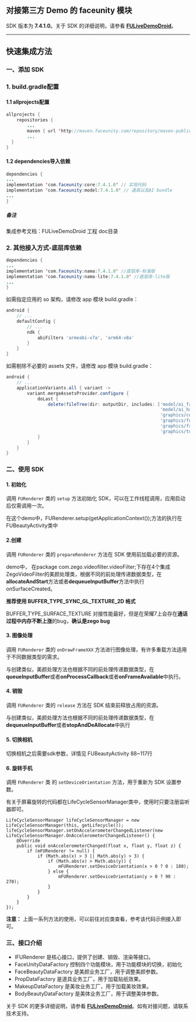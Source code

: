 ## 对接第三方 Demo 的 faceunity 模块

SDK 版本为 **7.4.1.0**。关于 SDK 的详细说明，请参看 **[FULiveDemoDroid](https://github.com/Faceunity/FULiveDemoDroid/tree/master/doc)**。

--------

## 快速集成方法

### 一、添加 SDK

### 1. build.gradle配置

#### 1.1 allprojects配置
```java
allprojects {
    repositories {
        ...
        maven { url 'http://maven.faceunity.com/repository/maven-public/' }
        ...
  }
}
```

#### 1.2 dependencies导入依赖
```java
dependencies {
...
implementation 'com.faceunity:core:7.4.1.0' // 实现代码
implementation 'com.faceunity:model:7.4.1.0' // 道具以及AI bundle
...
}
```

##### 备注

集成参考文档：FULiveDemoDroid 工程 doc目录

### 2. 其他接入方式-底层库依赖

```java
dependencies {
...
implementation 'com.faceunity:nama:7.4.1.0' //底层库-标准版
implementation 'com.faceunity:nama-lite:7.4.1.0' //底层库-lite版
...
}
```

如需指定应用的 so 架构，请修改 app 模块 build.gradle：

```groovy
android {
    // ...
    defaultConfig {
        // ...
        ndk {
            abiFilters 'armeabi-v7a', 'arm64-v8a'
        }
    }
}
```

如需剔除不必要的 assets 文件，请修改 app 模块 build.gradle：

```groovy
android {
    // ...
    applicationVariants.all { variant ->
        variant.mergeAssetsProvider.configure {
            doLast {
                delete(fileTree(dir: outputDir, includes: ['model/ai_face_processor_lite.bundle',
                                                           'model/ai_hand_processor.bundle',
                                                           'graphics/controller.bundle',
                                                           'graphics/fuzzytoonfilter.bundle',
                                                           'graphics/fxaa.bundle',
                                                           'graphics/tongue.bundle']))
            }
        }
    }
}
```

### 二、使用 SDK

#### 1. 初始化

调用 `FURenderer` 类的  `setup` 方法初始化 SDK，可以在工作线程调用，应用启动后仅需调用一次。

在这个demo中，FURenderer.setup(getApplicationContext());方法的执行在FUBeautyActivity类中

#### 2.创建

调用 `FURenderer` 类的  `prepareRenderer` 方法在 SDK 使用前加载必要的资源。

demo中， 在package com.zego.videofilter.videoFilter;下存在4个集成ZegoVideoFilter的美颜处理类，根据不同的前处理传递数据类型，在 **allocateAndStart**方法或者**dequeueInputBuffer**方法中执行onSurfaceCreated。

**推荐使用 BUFFER_TYPE_SYNC_GL_TEXTURE_2D 格式** 

BUFFER_TYPE_SURFACE_TEXTURE 对接性能最好，但是在荣耀7上会存在**通话过程中内存不断上涨**的bug，**确认是zego bug**

#### 3. 图像处理

调用 `FURenderer` 类的  `onDrawFrameXXX` 方法进行图像处理，有许多重载方法适用于不同数据类型的需求。

与创建类似，美颜处理方法也根据不同的前处理传递数据类型，在**queueInputBuffer**或者**onProcessCallback**或者**onFrameAvailable**中执行。

#### 4. 销毁

调用 `FURenderer` 类的  `release` 方法在 SDK 结束前释放占用的资源。

与创建类似，美颜处理方法也根据不同的前处理传递数据类型，在**dequeueInputBuffer**或者**stopAndDeAllocate**中执行

#### 5. 切换相机

切换相机之后需要sdk参数，详情见 FUBeautyActivity 88~117行

#### 6. 旋转手机

调用 `FURenderer` 类 的  `setDeviceOrientation` 方法，用于重新为 SDK 设置参数。

有关于屏幕旋转的代码都在LifeCycleSensorManager类中，使用时只要注册监听器即可。

```
LifeCycleSensorManager lifeCycleSensorManager = new LifeCycleSensorManager(this, getLifecycle());
lifeCycleSensorManager.setOnAccelerometerChangedListener(new LifeCycleSensorManager.OnAccelerometerChangedListener() {
    @Override
    public void onAccelerometerChanged(float x, float y, float z) {
        if (mFURenderer != null) {
            if (Math.abs(x) > 3 || Math.abs(y) > 3) {
                if (Math.abs(x) > Math.abs(y)) {
                    mFURenderer.setDeviceOrientation(x > 0 ? 0 : 180);
                } else {
                    mFURenderer.setDeviceOrientation(y > 0 ? 90 : 270);
                }
            }
        }
    }
});
```

**注意：** 上面一系列方法的使用，可以前往对应类查看，参考该代码示例接入即可。

### 三、接口介绍

- IFURenderer 是核心接口，提供了创建、销毁、渲染等接口。
- FaceUnityDataFactory 控制四个功能模块，用于功能模块的切换，初始化
- FaceBeautyDataFactory 是美颜业务工厂，用于调整美颜参数。
- PropDataFactory 是道具业务工厂，用于加载贴纸效果。
- MakeupDataFactory 是美妆业务工厂，用于加载美妆效果。
- BodyBeautyDataFactory 是美体业务工厂，用于调整美体参数。

关于 SDK 的更多详细说明，请参看 **[FULiveDemoDroid](https://github.com/Faceunity/FULiveDemoDroid/)**。如有对接问题，请联系技术支持。